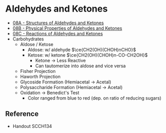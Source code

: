 # Aldehydes and Ketones

* [08A - Structures of Aldehydes and Ketones](08A%20-%20Structures%20of%20Aldehydes%20and%20Ketones.md)
* [08B - Physical Properties of Aldehydes and Ketones](08B%20-%20Physical%20Properties%20of%20Aldehydes%20and%20Ketones.md)
* [08C - Reactions of Aldehydes and Ketones](08C%20-%20Reactions%20of%20Aldehydes%20and%20Ketones.md)
* Carbohydrates
  * Aldose / Ketose
    * Aldose: w/ aldehyde $\ce{CH2(OH)(CHOH)nCHO}$
    * Ketose: w/ ketone $\ce{CH2(OH)(CHOH)n-CO-CH2OH}$
      * Ketone → Less Reactive
      * Can tautomerize into aldose and vice versa
  * Fisher Projection
  * Haworth Projection
  * Glycoside Formation (Hemiacetal → Acetal)
  * Polysaccharide Formation (Hemiacetal → Acetal)
  * Oxidation → Benedict's Test
    * Color ranged from blue to red (dep. on ratio of reducing sugars)

## Reference

* Handout SCCH134
